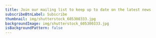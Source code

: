 ```yaml
---
title: Join our mailing list to keep up to date on the latest news
subscribeBtnLabel: Subscribe
thumbnail: img/shutterstock_605300333.jpg
backgroundImage: img/shutterstock_605300333.jpg
isBackgroundPattern: false
---
```


